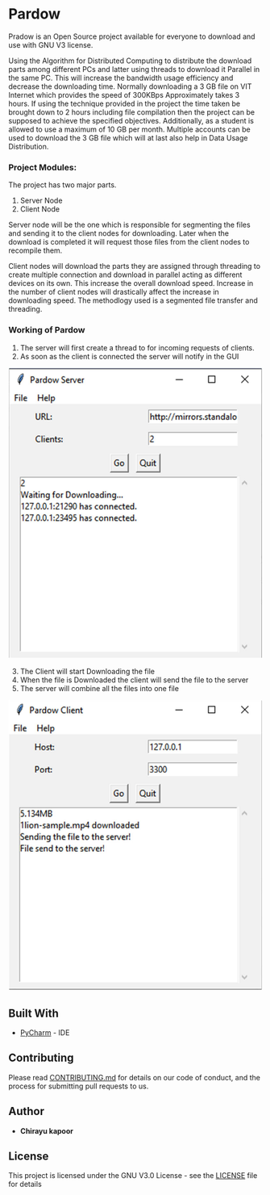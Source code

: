 # Pardow

Pradow is an Open Source project available for everyone to download and use with GNU V3 license.

Using the Algorithm for Distributed Computing to distribute the download parts among different PCs and latter using threads to download it Parallel in the same PC. This will increase the bandwidth usage efficiency and decrease the downloading time. Normally downloading a 3 GB file on VIT Internet which provides the speed of 300KBps Approximately takes 3 hours. If using the technique provided in the project the time taken be brought down to 2 hours including file compilation then the project can be supposed to achieve the specified objectives. Additionally, as a student is allowed to use a maximum of 10 GB per month. Multiple accounts can be used to download the 3 GB file which will at last also help in Data Usage Distribution.

### Project Modules:

The project has two major parts.
1. Server Node
2. Client Node

Server node will be the one which is responsible for segmenting the files and sending it to the client nodes for downloading. Later when the download is completed it will request those files from the client nodes to recompile them.

Client nodes will download the parts they are assigned through threading to create multiple connection and download in parallel acting as different devices on its own. This increase the overall download speed. Increase in the number of client nodes will drastically affect the increase in downloading speed. The methodlogy used is a segmented file transfer and threading.

### Working of Pardow

1. The server will first create a thread to for incoming requests of clients.
2. As soon as the client is connected the server will notify in the GUI

<p align="center">
<img src="https://github.com/C-Society/Pardow/blob/master/Misc/Pardow_Server_img.jpg" width="600" alt="Pardow Server">
</p>

3. The Client will start Downloading the file
4. When the file is Downloaded the client will send the file to the server
5. The server will combine all the files into one file

<p align="center">
<img src="https://github.com/C-Society/Pardow/blob/master/Misc/Pardow_Client_img.jpg" width="600" alt="Pardow Client">
</p>

## Built With

* [PyCharm](https://www.jetbrains.com/pycharm/) - IDE

## Contributing

Please read [CONTRIBUTING.md](CONTRIBUTING.md) for details on our code of conduct, and the process for submitting pull requests to us.

## Author

* **Chirayu kapoor**

## License

This project is licensed under the GNU V3.0 License - see the [LICENSE](LICENSE) file for details
